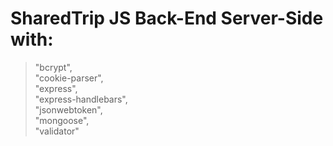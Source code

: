 # SharedTrip JS Back-End Server-Side with:
>"bcrypt",\
>"cookie-parser",\
>"express",\
>"express-handlebars",\
>"jsonwebtoken",\
>"mongoose",\
"validator"
